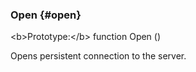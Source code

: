 ### Open {#open}

&lt;b&gt;Prototype:&lt;/b&gt; function Open ()

Opens persistent connection to the server.